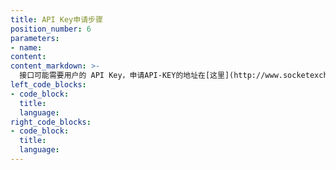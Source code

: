 ```yaml
---
title: API Key申请步骤
position_number: 6
parameters:
- name:
content:
content_markdown: >-
  接口可能需要用户的 API Key，申请API-KEY的地址在[这里](http://www.socketexchange.net/account/api)
left_code_blocks:
- code_block:
  title:
  language:
right_code_blocks:
- code_block:
  title:
  language:
---
```


